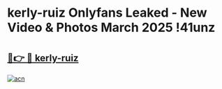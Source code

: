 # kerly-ruiz Onlyfans Leaked - New Video & Photos March 2025 !41unz

# <h2><a href="https://acpnqq.iuczelnia.edu.pl?title=kerly-ruiz&ref=41unz">🔗👉 🔴 kerly-ruiz</a></h2>

[![acn](https://github.com/user-attachments/assets/0f9c940e-d8b0-45ae-aac7-cd30a18b3e1c)](https://acpnqq.iuczelnia.edu.pl?title=kerly-ruiz&ref=41unz)

